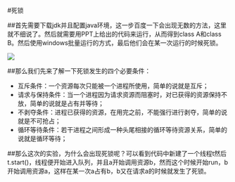 #死锁

##首先需要下载jdk并且配置java环境，这一步百度一下会出现无数的方法，这里就不细说了。然后就需要用PPT上给出的代码来运行，从而得到class A和class B。然后使用windows批量运行的方式，最后他们会在某一次运行的时候死锁。

![](https://cl.ly/1F2S0J0S1E1v/1.png)

##那么我们先来了解一下死锁发生的四个必要条件：
* 互斥条件：一个资源每次只能被一个进程所使用，简单的说就是互斥；
* 请求与保持条件：当一个进程因为请求资源而阻塞时，对已获得的资源保持不放，简单的说就是占有并等待；
* 不剥夺条件：进程已获得的资源，在用完之前，不能强行进行剥夺，简单的说就是不可抢占；
* 循环等待条件：若干进程之间形成一种头尾相接的循环等待资源关系，简单的说就是循环等待；

##那么这次的实验，为什么会出现死锁呢？可以看到代码中新建了一个线程t然后t.start()，线程便开始进入队列，并且a开始调用资源b，然而这个时候开始run，b开始调用资源a，这样在某一次a占有b，b又在请求a的时候就发生了死锁。